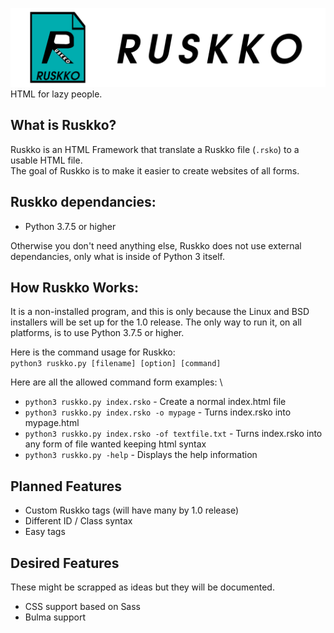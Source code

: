 ![banner](https://raw.githubusercontent.com/KaiLyons/Ruskko/master/images/banner.png)
HTML for lazy people.

## What is Ruskko?
Ruskko is an HTML Framework that translate a Ruskko file (`.rsko`) to a usable HTML file. \
The goal of Ruskko is to make it easier to create websites of all forms.

## Ruskko dependancies:
- Python 3.7.5 or higher

Otherwise you don't need anything else, Ruskko does not use external dependancies, only what is inside of Python 3 itself.

## How Ruskko Works: 
It is a non-installed program, and this is only because the Linux and BSD installers will be set up for the 1.0 release. The only way to run it, on all platforms, is to use Python 3.7.5 or higher.

Here is the command usage for Ruskko: \
`python3 ruskko.py [filename] [option] [command]`

Here are all the allowed command form examples: \
- `python3 ruskko.py index.rsko` - Create a normal index.html file
- `python3 ruskko.py index.rsko -o mypage` - Turns index.rsko into mypage.html
- `python3 ruskko.py index.rsko -of textfile.txt` - Turns index.rsko into any form of file wanted keeping html syntax
- `python3 ruskko.py -help` - Displays the help information

## Planned Features
- Custom Ruskko tags (will have many by 1.0 release)
- Different ID / Class syntax
- Easy <meta> tags

## Desired Features
These might be scrapped as ideas but they will be documented.
- CSS support based on Sass
- Bulma support
